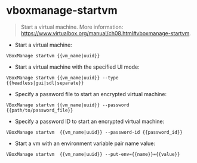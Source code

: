 # vboxmanage-startvm

> Start a virtual machine.
> More information: <https://www.virtualbox.org/manual/ch08.html#vboxmanage-startvm>.

- Start a virtual machine:

`VBoxManage startvm {{vm_name|uuid}}`

- Start a virtual machine with the specified UI mode:

`VBoxManage startvm {{vm_name|uuid}} --type {{headless|gui|sdl|separate}}`

- Specify a password file to start an encrypted virtual machine:

`VBoxManage startvm {{vm_name|uuid}} --password {{path/to/password_file}}`

- Specify a password ID to start an encrypted virtual machine:

`VBoxManage startvm  {{vm_name|uuid}} --password-id {{password_id}}`

- Start a vm with an environment variable pair name value:

`VBoxManage startvm  {{vm_name|uuid}} --put-env={{name}}={{value}}`
